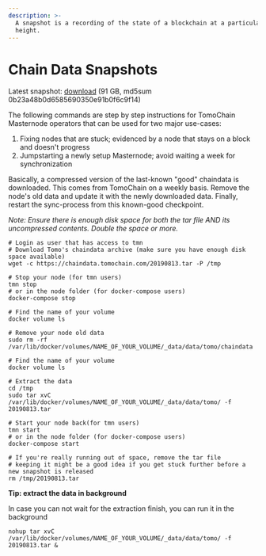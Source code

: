 ```yaml
---
description: >-
  A snapshot is a recording of the state of a blockchain at a particular block
  height.
---
```


# Chain Data Snapshots

Latest snapshot: [download](https://chaindata.tomochain.com/20190813.tar) (91 GB, md5sum 0b23a48b0d6585690350e91b0f6c9f14)

The following commands are step by step instructions for TomoChain Masternode operators that can be used for two major use-cases:

1. Fixing nodes that are stuck; evidenced by a node that stays on a block and doesn't progress
2. Jumpstarting a newly setup Masternode; avoid waiting a week for synchronization

Basically, a compressed version of the last-known "good" chaindata is downloaded. This comes from TomoChain on a weekly basis. Remove the node's old data and update it with the newly downloaded data. Finally, restart the sync-process from this known-good checkpoint.

_Note: Ensure there is enough disk space for both the tar file AND its uncompressed contents. Double the space or more._

```
# Login as user that has access to tmn
# Download Tomo's chaindata archive (make sure you have enough disk space available)
wget -c https://chaindata.tomochain.com/20190813.tar -P /tmp

# Stop your node (for tmn users)
tmn stop
# or in the node folder (for docker-compose users)
docker-compose stop

# Find the name of your volume
docker volume ls

# Remove your node old data
sudo rm -rf /var/lib/docker/volumes/NAME_OF_YOUR_VOLUME/_data/data/tomo/chaindata

# Find the name of your volume
docker volume ls

# Extract the data
cd /tmp
sudo tar xvC /var/lib/docker/volumes/NAME_OF_YOUR_VOLUME/_data/data/tomo/ -f 20190813.tar

# Start your node back(for tmn users)
tmn start
# or in the node folder (for docker-compose users)
docker-compose start

# If you're really running out of space, remove the tar file
# keeping it might be a good idea if you get stuck further before a new snapshot is released
rm /tmp/20190813.tar
```

**Tip: extract the data in background**

In case you can not wait for the extraction finish, you can run it in the background

```
nohup tar xvC /var/lib/docker/volumes/NAME_OF_YOUR_VOLUME/_data/data/tomo/ -f 20190813.tar &
```
